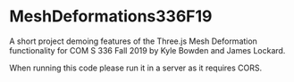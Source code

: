 # MeshDeformations336F19
A short project demoing features of the Three.js Mesh Deformation functionality for COM S 336 Fall 2019 by Kyle Bowden and James Lockard.

When running this code please run it in a server as it requires CORS.